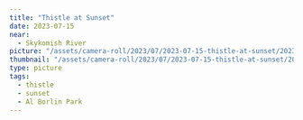 ```yaml
---
title: "Thistle at Sunset"
date: 2023-07-15
near:
  - Skykomish River
picture: "/assets/camera-roll/2023/07/2023-07-15-thistle-at-sunset/20230716_040427057_iOS.jpg"
thumbnail: "/assets/camera-roll/2023/07/2023-07-15-thistle-at-sunset/20230716_040427057_iOS-thumbnail.jpg"
type: picture
tags:
  - thistle
  - sunset
  - Al Borlin Park
---
```

